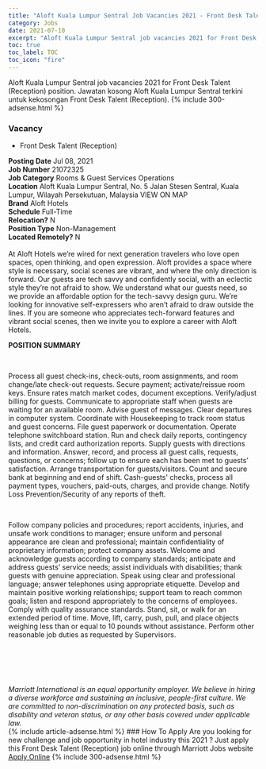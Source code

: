 ```yaml
---
title: "Aloft Kuala Lumpur Sentral Job Vacancies 2021 - Front Desk Talent (Reception)" 
category: Jobs 
date: 2021-07-10 
excerpt: "Aloft Kuala Lumpur Sentral job vacancies 2021 for Front Desk Talent (Reception) position. Jawatan kosong Aloft Kuala Lumpur Sentral terkini untuk kekosongan Front Desk Talent (Reception)." 
toc: true 
toc_label: TOC 
toc_icon: "fire" 
--- 
```


Aloft Kuala Lumpur Sentral job vacancies 2021 for Front Desk Talent (Reception) position. Jawatan kosong Aloft Kuala Lumpur Sentral terkini untuk kekosongan Front Desk Talent (Reception). 
{% include 300-adsense.html %} 
### Vacancy 
- Front Desk Talent (Reception) 
<div><div><b>Posting Date</b> Jul 08, 2021<br><b>Job Number</b> 21072325<br><b>Job Category</b> Rooms &amp; Guest Services Operations<br><b>Location</b> Aloft Kuala Lumpur Sentral, No. 5 Jalan Stesen Sentral, Kuala Lumpur, Wilayah Persekutuan, Malaysia VIEW ON MAP<br><b>Brand</b> Aloft Hotels<br><b>Schedule</b> Full-Time<br><b>Relocation?</b> N<br><b>Position Type</b> Non-Management<br><b>Located Remotely?</b> N<br><br>At Aloft Hotels we&#8217;re wired for next generation travelers who love open spaces, open thinking, and open expression. Aloft provides a space where style is necessary, social scenes are vibrant, and where the only direction is forward. Our guests are tech savvy and confidently social, with an eclectic style they&#8217;re not afraid to show. We understand what our guests need, so we provide an affordable option for the tech-savvy design guru. We&#8217;re looking for innovative self-expressers who aren&#8217;t afraid to draw outside the lines. If you are someone who appreciates tech-forward features and vibrant social scenes, then we invite you to explore a career with Aloft Hotels.<br></div><div> <p><strong>POSITION SUMMARY</strong></p> <p>&#160;</p> <p>Process all guest check-ins, check-outs, room assignments, and room change/late check-out requests. Secure payment; activate/reissue room keys. Ensure rates match market codes, document exceptions. Verify/adjust billing for guests. Communicate to appropriate staff when guests are waiting for an available room. Advise guest of messages. Clear departures in computer system. Coordinate with Housekeeping to track room status and guest concerns. File guest paperwork or documentation. Operate telephone switchboard station. Run and check daily reports, contingency lists, and credit card authorization reports. Supply guests with directions and information. Answer, record, and process all guest calls, requests, questions, or concerns; follow up to ensure each has been met to guests&#8217; satisfaction. Arrange transportation for guests/visitors. Count and secure bank at beginning and end of shift. Cash-guests' checks, process all payment types, vouchers, paid-outs, charges, and provide change. Notify Loss Prevention/Security of any reports of theft.</p> <p>&#160;</p> <p>Follow company policies and procedures; report accidents, injuries, and unsafe work conditions to manager; ensure uniform and personal appearance are clean and professional; maintain confidentiality of proprietary information; protect company assets. Welcome and acknowledge guests according to company standards; anticipate and address guests&#8217; service needs; assist individuals with disabilities; thank guests with genuine appreciation. Speak using clear and professional language; answer telephones using appropriate etiquette. Develop and maintain positive working relationships; support team to reach common goals; listen and respond appropriately to the concerns of employees. Comply with quality assurance standards. Stand, sit, or walk for an extended period of time. Move, lift, carry, push, pull, and place objects weighing less than or equal to 10 pounds without assistance. Perform other reasonable job duties as requested by Supervisors.</p> <p>&#160;</p> <p>&#160;</p> </div> <div> &#160;</div> <em>Marriott International is an equal opportunity employer.&#160;We believe in hiring a diverse workforce and sustaining an inclusive, people-first culture.&#160;We are committed to non-discrimination on&#160;any&#160;protected&#160;basis, such as disability and veteran status, or any other basis covered under applicable law.</em><br></div> 
{% include article-adsense.html %} 
### How To Apply 
Are you looking for new challenge and job opportunity in hotel industry this 2021 ?
Just apply this Front Desk Talent (Reception) job online through Marriott Jobs website 
<a href="https://jobs.marriott.com/marriott/jobs/21072325?lang=en-us" class="btn btn--info" target="_blank" rel="nofollow noopenner">Apply Online</a> 
{% include 300-adsense.html %} 